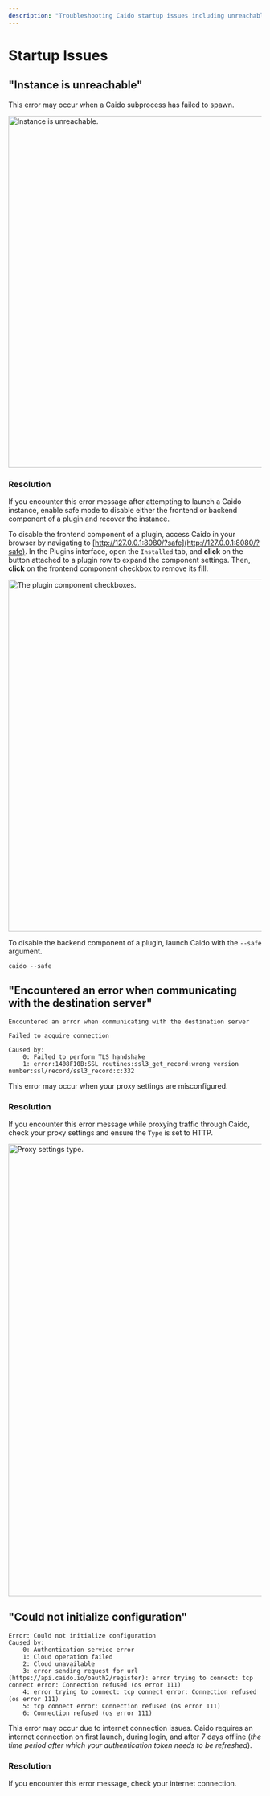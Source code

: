 ```yaml
---
description: "Troubleshooting Caido startup issues including unreachable instances, connection errors, and configuration problems."
---
```


# Startup Issues

## "Instance is unreachable"

This error may occur when a Caido subprocess has failed to spawn.

<img alt="Instance is unreachable." src="/_images/instance_is_unreachable.png" width=700px center/>

### Resolution

If you encounter this error message after attempting to launch a Caido instance, enable safe mode to disable either the frontend or backend component of a plugin and recover the instance.

To disable the frontend component of a plugin, access Caido in your browser by navigating to [http://127.0.0.1:8080/?safe](http://127.0.0.1:8080/?safe). In the Plugins interface, open the `Installed` tab, and **click** on the <code><Icon icon="fas fa-angle-right" /></code> button attached to a plugin row to expand the component settings. Then, **click** on the frontend component checkbox to remove its fill.

<img alt="The plugin component checkboxes." src="/_images/plugin_frontend_component_disabled.png" width=700px center/>

To disable the backend component of a plugin, launch Caido with the `--safe` argument.

```
caido --safe
```

## "Encountered an error when communicating with the destination server"

```
Encountered an error when communicating with the destination server

Failed to acquire connection

Caused by:
    0: Failed to perform TLS handshake
    1: error:1408F10B:SSL routines:ssl3_get_record:wrong version number:ssl/record/ssl3_record:c:332
```

This error may occur when your proxy settings are misconfigured.

### Resolution

If you encounter this error message while proxying traffic through Caido, check your proxy settings and ensure the `Type` is set to HTTP.

<img alt="Proxy settings type." src="/_images/proxy_settings_type.png" width=900px center/>

## "Could not initialize configuration"

```
Error: Could not initialize configuration
Caused by:
    0: Authentication service error
    1: Cloud operation failed
    2: Cloud unavailable
    3: error sending request for url (https://api.caido.io/oauth2/register): error trying to connect: tcp connect error: Connection refused (os error 111)
    4: error trying to connect: tcp connect error: Connection refused (os error 111)
    5: tcp connect error: Connection refused (os error 111)
    6: Connection refused (os error 111)
```

This error may occur due to internet connection issues. Caido requires an internet connection on first launch, during login, and after 7 days offline (_the time period after which your authentication token needs to be refreshed_).

### Resolution

If you encounter this error message, check your internet connection.
